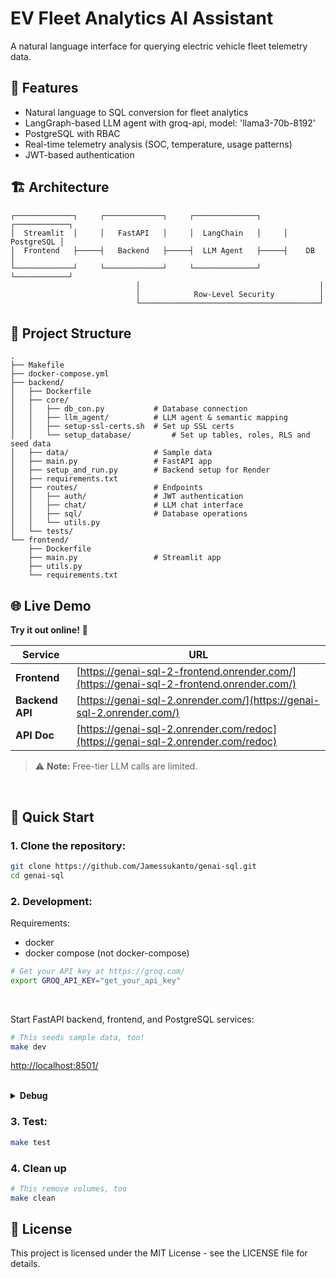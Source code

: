 # EV Fleet Analytics AI Assistant

A natural language interface for querying electric vehicle fleet telemetry data. 

## 🌟 Features

- Natural language to SQL conversion for fleet analytics
- LangGraph-based LLM agent with groq-api, model: 'llama3-70b-8192'
- PostgreSQL with RBAC
- Real-time telemetry analysis (SOC, temperature, usage patterns)
- JWT-based authentication

## 🏗 Architecture

```
┌─────────────┐     ┌─────────────┐     ┌──────────────┐     ┌────────────┐
│  Streamlit  │     │   FastAPI   │     │  LangChain   │     │ PostgreSQL │
│  Frontend   ├─────┤   Backend   ├─────┤  LLM Agent   ├─────┤    DB      │
└─────────────┘     └─────────────┘     └──────────────┘     └────────────┘
                            │                                        │
                            │            Row-Level Security          │
                            └────────────────────────────────────────┘
```

## 📁 Project Structure

```
.
├── Makefile                    
├── docker-compose.yml          
├── backend/                   
│   ├── Dockerfile
│   ├── core/
│   │   ├── db_con.py           # Database connection 
│   │   ├── llm_agent/          # LLM agent & semantic mapping
│   │   ├── setup-ssl-certs.sh  # Set up SSL certs 
│   │   └── setup_database/         # Set up tables, roles, RLS and seed data
│   ├── data/                   # Sample data
│   ├── main.py                 # FastAPI app
│   ├── setup_and_run.py        # Backend setup for Render
│   ├── requirements.txt
│   ├── routes/                 # Endpoints
│   │   ├── auth/               # JWT authentication
│   │   ├── chat/               # LLM chat interface
│   │   ├── sql/                # Database operations
│   │   └── utils.py
│   └── tests/                 
└── frontend/                  
    ├── Dockerfile
    ├── main.py                 # Streamlit app
    ├── utils.py             
    └── requirements.txt
```


## 🌐 Live Demo

**Try it out online!** 🚀

| Service | URL |
|---------|-----|
| **Frontend** | [https://genai-sql-2-frontend.onrender.com/](https://genai-sql-2-frontend.onrender.com/) |
| **Backend API** | [https://genai-sql-2.onrender.com/](https://genai-sql-2.onrender.com/) |
| **API Doc** | [https://genai-sql-2.onrender.com/redoc](https://genai-sql-2.onrender.com/redoc) |

> ⚠️ **Note:** Free-tier LLM calls are limited.

<br>

## 🚀 Quick Start

### 1. Clone the repository:
   ```bash
   git clone https://github.com/Jamessukanto/genai-sql.git
   cd genai-sql
   ```

### 2. Development:

   Requirements:
   - docker
   - docker compose (not docker-compose)


   ```bash
   # Get your API key at https://groq.com/
   export GROQ_API_KEY="get_your_api_key"
   ```
   <br>

   Start FastAPI backend, frontend, and PostgreSQL services: 
   ```bash
   # This seeds sample data, too!
   make dev
   ```
   [http://localhost:8501/](http://localhost:8501/)
   
   <br>


   <details>
   <summary><strong>Debug</strong></summary>

   ```bash
   # View logs
   docker compose logs frontend
   docker compose logs backend
   docker compose logs db
   ```

   </details>




### 3. Test:
   ```bash
   make test
   ```

### 4. Clean up
   ```bash
   # This remove volumes, too
   make clean
   ```





## 📜 License

This project is licensed under the MIT License - see the LICENSE file for details.













